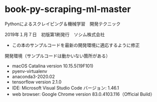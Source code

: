 # book-py-scraping-ml-master
Pythonによるスクレイピング＆機械学習　開発テクニック　

2019年１月７日　初版第1刷発行　ソシム株式会社　
- この本のサンプルコードを最新の開発環境に適応するように修正

開発環境（サンプルコードは動かいない箇所がある）
 - macOS Catalina version 10.15.5(19F101)
 - pyenv-virtualenv
 - anaconda3-2020.02
 - tensorflow version 2.1.0
 - IDE: Microsoft Visual Studio Code バージョン: 1.46.1
 - web browser: Google Chrome version 83.0.4103.116（Official Build）
